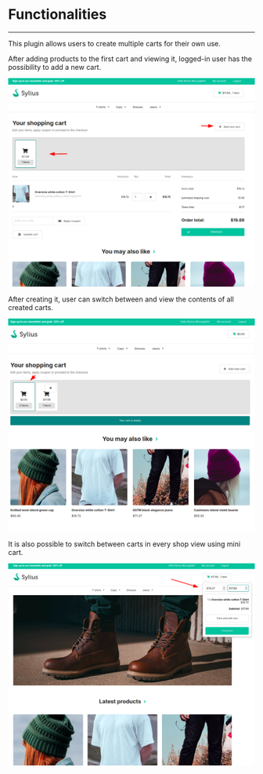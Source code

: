 # Functionalities

---

This plugin allows users to create multiple carts for their own use.

After adding products to the first cart and viewing it, logged-in user has the possibility to add a new cart.

<div align="center">
    <img src="./images/multicart_single.png"/>
</div>

After creating it, user can switch between and view the contents of all created carts.

<div align="center">
    <img src="./images/multicart_multiple.png"/>
</div>

It is also possible to switch between carts in every shop view using mini cart.

<div align="center">
    <img src="./images/multicart_switch.png"/>
</div>
